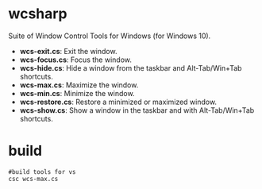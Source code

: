 # wcsharp

Suite of Window Control Tools for Windows (for Windows 10).

- **wcs-exit.cs**: Exit the window.
- **wcs-focus.cs**: Focus the window.
- **wcs-hide.cs**: Hide a window from the taskbar and Alt-Tab/Win+Tab shortcuts.
- **wcs-max.cs**: Maximize the window.
- **wcs-min.cs**: Minimize the window.
- **wcs-restore.cs**: Restore a minimized or maximized window.
- **wcs-show.cs**: Show a window in the taskbar and with Alt-Tab/Win+Tab shortcuts.

# build
```
#build tools for vs
csc wcs-max.cs
```
